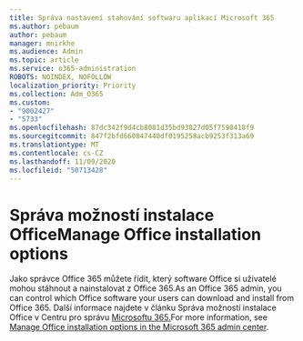 ```yaml
---
title: Správa nastavení stahování softwaru aplikací Microsoft 365
ms.author: pebaum
author: pebaum
manager: mnirkhe
ms.audience: Admin
ms.topic: article
ms.service: o365-administration
ROBOTS: NOINDEX, NOFOLLOW
localization_priority: Priority
ms.collection: Adm_O365
ms.custom:
- "9002427"
- "5733"
ms.openlocfilehash: 87dc342f9d4cb8081d35bd93827d05f7598418f9
ms.sourcegitcommit: 847f2bfd660847440df0195258acb9253f313a69
ms.translationtype: MT
ms.contentlocale: cs-CZ
ms.lasthandoff: 11/09/2020
ms.locfileid: "50713428"
---
```

# <a name="manage-office-installation-options"></a><span data-ttu-id="36192-102">Správa možností instalace Office</span><span class="sxs-lookup"><span data-stu-id="36192-102">Manage Office installation options</span></span>

<span data-ttu-id="36192-103">Jako správce Office 365 můžete řídit, který software Office si uživatelé mohou stáhnout a nainstalovat z Office 365.</span><span class="sxs-lookup"><span data-stu-id="36192-103">As an Office 365 admin, you can control which Office software your users can download and install from Office 365.</span></span> <span data-ttu-id="36192-104">Další informace najdete v článku Správa možností instalace Office v Centru pro správu [Microsoftu 365.](https://docs.microsoft.com/deployoffice/manage-software-download-settings-office-365)</span><span class="sxs-lookup"><span data-stu-id="36192-104">For more information, see [Manage Office installation options in the Microsoft 365 admin center](https://docs.microsoft.com/deployoffice/manage-software-download-settings-office-365).</span></span>
